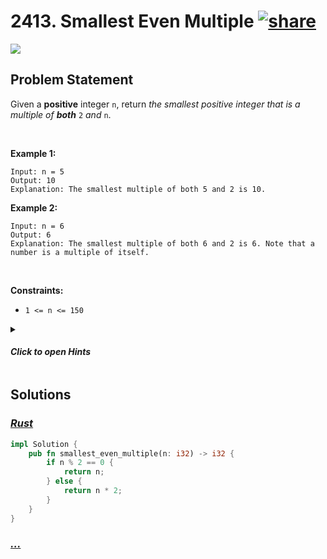 # 2413. Smallest Even Multiple [![share]](https://leetcode.com/problems/smallest-even-multiple/)

![][easy]

## Problem Statement

Given a <strong>positive</strong> integer <code>n</code>, return <em>the smallest positive integer that is a multiple of <strong>both</strong> </em><code>2</code><em> and </em><code>n</code>.

<p> </p>
<p><strong class="example">Example 1:</strong></p>

```
Input: n = 5
Output: 10
Explanation: The smallest multiple of both 5 and 2 is 10.
```

<p><strong class="example">Example 2:</strong></p>

```
Input: n = 6
Output: 6
Explanation: The smallest multiple of both 6 and 2 is 6. Note that a number is a multiple of itself.
```

<p> </p>
<p><strong>Constraints:</strong></p>
<ul>
<li><code>1 &lt;= n &lt;= 150</code></li>
</ul>

<details>
<summary>

#### _Click to open Hints_

</summary>

- A guaranteed way to find a multiple of 2 and n is to multiply them together. When is this the answer, and when is there a smaller answer?
- There is a smaller answer when n is even.

</details>

## Solutions

### [_Rust_](smallest_even_multiple.rs)

```rs [Rust]
impl Solution {
    pub fn smallest_even_multiple(n: i32) -> i32 {
        if n % 2 == 0 {
            return n;
        } else {
            return n * 2;
        }
    }
}

```

### [_..._]()

```

```

<!----------------------------------{ link }--------------------------------->

[share]: https://graph.org/file/3ea5234dda646b71c574a.png
[easy]: https://img.shields.io/badge/Difficulty-Easy-bright.svg
[medium]: https://img.shields.io/badge/Difficulty-Medium-yellow.svg
[hard]: https://img.shields.io/badge/Difficulty-Hard-red.svg
